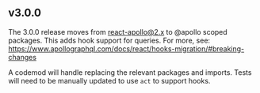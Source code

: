 ## v3.0.0

The 3.0.0 release moves from react-apollo@2.x to @apollo scoped packages. This adds hook support for queries. For more, see: https://www.apollographql.com/docs/react/hooks-migration/#breaking-changes

A codemod will handle replacing the relevant packages and imports. Tests will need to be manually updated to use `act` to support hooks.